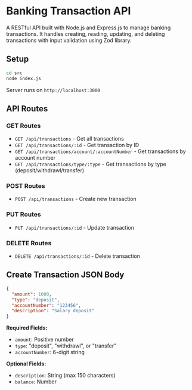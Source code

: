 # Banking Transaction API

A RESTful API built with Node.js and Express.js to manage banking transactions. It handles creating, reading, updating, and deleting transactions with input validation using Zod library.

## Setup
```bash
cd src
node index.js
```
Server runs on `http://localhost:3000`

## API Routes

### GET Routes
- `GET /api/transactions` - Get all transactions
- `GET /api/transactions/:id` - Get transaction by ID
- `GET /api/transactions/account/:accountNumber` - Get transactions by account number
- `GET /api/transactions/type/:type` - Get transactions by type (deposit/withdrawl/transfer)

### POST Routes
- `POST /api/transactions` - Create new transaction

### PUT Routes
- `PUT /api/transactions/:id` - Update transaction

### DELETE Routes
- `DELETE /api/transactions/:id` - Delete transaction

## Create Transaction JSON Body
```json
{
  "amount": 1000,
  "type": "deposit",
  "accountNumber": "123456",
  "description": "Salary deposit"
}
```

**Required Fields:**
- `amount`: Positive number
- `type`: "deposit", "withdrawl", or "transfer"
- `accountNumber`: 6-digit string

**Optional Fields:**
- `description`: String (max 150 characters)
- `balance`: Number 